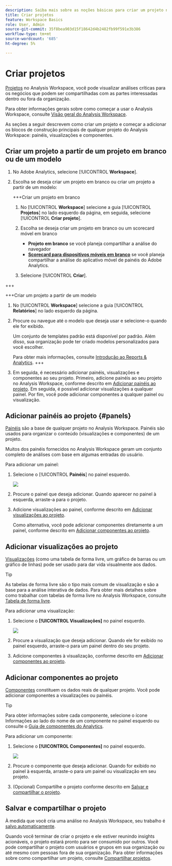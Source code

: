 ```yaml
---
description: Saiba mais sobre as noções básicas para criar um projeto no Analysis Workspace
title: Criar projetos
feature: Workspace Basics
role: User, Admin
source-git-commit: 35f8bea903d15f18642d4b2482fb99f591e3b386
workflow-type: tm+mt
source-wordcount: '685'
ht-degree: 5%

---
```


# Criar projetos

[Projetos](/help/analyze/analysis-workspace/build-workspace-project/freeform-overview.md) no Analysis Workspace, você pode visualizar análises críticas para os negócios que podem ser compartilhadas com as partes interessadas dentro ou fora da organização.

Para obter informações gerais sobre como começar a usar o Analysis Workspace, consulte [Visão geral do Analysis Workspace](/help/analyze/analysis-workspace/home.md).

As seções a seguir descrevem como criar um projeto e começar a adicionar os blocos de construção principais de qualquer projeto do Analysis Workspace: painéis, visualizações e componentes.

## Criar um projeto a partir de um projeto em branco ou de um modelo

1. No Adobe Analytics, selecione [!UICONTROL **Workspace**].

1. Escolha se deseja criar um projeto em branco ou criar um projeto a partir de um modelo:

   +++Criar um projeto em branco

   1. No [!UICONTROL **Workspace**] selecione a guia [!UICONTROL **Projetos**] no lado esquerdo da página, em seguida, selecione [!UICONTROL **Criar projeto**].

   1. Escolha se deseja criar um projeto em branco ou um scorecard móvel em branco

      * **Projeto em branco** se você planeja compartilhar a análise do navegador
      * [**Scorecard para dispositivos móveis em branco**](/help/analyze/mobile-app/curator.md) se você planeja compartilhar a análise do aplicativo móvel de painéis do Adobe Analytics.
   1. Selecione [!UICONTROL **Criar**].

+++

   +++Criar um projeto a partir de um modelo

   1. No [!UICONTROL **Workspace**] selecione a guia [!UICONTROL **Relatórios**] no lado esquerdo da página.

   1. Procure ou navegue até o modelo que deseja usar e selecione-o quando ele for exibido.

      Um conjunto de templates padrão está disponível por padrão. Além disso, sua organização pode ter criado modelos personalizados para você escolher.

      Para obter mais informações, consulte [Introdução ao Reports &amp; Analytics](/help/analyze/reports-analytics/getting-started.md).
+++

1. Em seguida, é necessário adicionar painéis, visualizações e componentes ao seu projeto. Primeiro, adicione painéis ao seu projeto no Analysis Workspace, conforme descrito em [Adicionar painéis ao projeto](#add-panels-to-the-project). Em seguida, é possível adicionar visualizações a qualquer painel. Por fim, você pode adicionar componentes a qualquer painel ou visualização.

## Adicionar painéis ao projeto {#panels}

[Painéis](https://experienceleague.adobe.com/docs/analytics/analyze/analysis-workspace/panels/panels.html?lang=pt-BR) são a base de qualquer projeto no Analysis Workspace. Painéis são usados para organizar o conteúdo (visualizações e componentes) de um projeto.

Muitos dos painéis fornecidos no Analysis Workspace geram um conjunto completo de análises com base em algumas entradas do usuário.

Para adicionar um painel:

1. Selecione o [!UICONTROL **Painéis**] no painel esquerdo.

   ![](assets/build-panels.png)

1. Procure o painel que deseja adicionar. Quando aparecer no painel à esquerda, arraste-a para o projeto.

1. Adicione visualizações ao painel, conforme descrito em [Adicionar visualizações ao projeto](#add-visualizations-to-the-project).

   Como alternativa, você pode adicionar componentes diretamente a um painel, conforme descrito em [Adicionar componentes ao projeto](#add-components-to-the-project).

## Adicionar visualizações ao projeto

[Visualizações](https://experienceleague.adobe.com/docs/analytics/analyze/analysis-workspace/visualizations/freeform-analysis-visualizations.html?lang=pt-BR) (como uma tabela de forma livre, um gráfico de barras ou um gráfico de linhas) pode ser usado para dar vida visualmente aos dados.

>[!TIP]
>
>As tabelas de forma livre são o tipo mais comum de visualização e são a base para a análise interativa de dados. Para obter mais detalhes sobre como trabalhar com tabelas de forma livre no Analysis Workspace, consulte [Tabela de forma livre](/help/analyze/analysis-workspace/visualizations/freeform-table/freeform-table.md).

Para adicionar uma visualização:

1. Selecione o **[!UICONTROL Visualizações]** no painel esquerdo.

   ![](assets/build-visualizations.png)

1. Procure a visualização que deseja adicionar. Quando ele for exibido no painel esquerdo, arraste-o para um painel dentro do seu projeto.

1. Adicione componentes à visualização, conforme descrito em [Adicionar componentes ao projeto](#add-components-to-the-project).

## Adicionar componentes ao projeto

[Componentes](/help/analyze/analysis-workspace/components/analysis-workspace-components.md) constituem os dados reais de qualquer projeto. Você pode adicionar componentes a visualizações ou painéis.

>[!TIP]
>
>Para obter informações sobre cada componente, selecione o ícone Informações ao lado do nome de um componente no painel esquerdo ou consulte o [Guia de componentes do Analytics](/help/components/home.md).

Para adicionar um componente:

1. Selecione o **[!UICONTROL Componentes]** no painel esquerdo.

   ![](assets/build-components.png)

1. Procure o componente que deseja adicionar. Quando for exibido no painel à esquerda, arraste-o para um painel ou visualização em seu projeto.

1. (Opcional) Compartilhe o projeto conforme descrito em [Salvar e compartilhar o projeto](#save-and-share-the-project).

## Salvar e compartilhar o projeto

À medida que você cria uma análise no Analysis Workspace, seu trabalho é [salvo automaticamente](/help/analyze/analysis-workspace/build-workspace-project/save-projects.md).

Quando você terminar de criar o projeto e ele estiver reunindo insights acionáveis, o projeto estará pronto para ser consumido por outros. Você pode compartilhar o projeto com usuários e grupos em sua organização ou até mesmo com pessoas fora de sua organização. Para obter informações sobre como compartilhar um projeto, consulte [Compartilhar projetos](/help/analyze/analysis-workspace/curate-share/share-projects.md).

